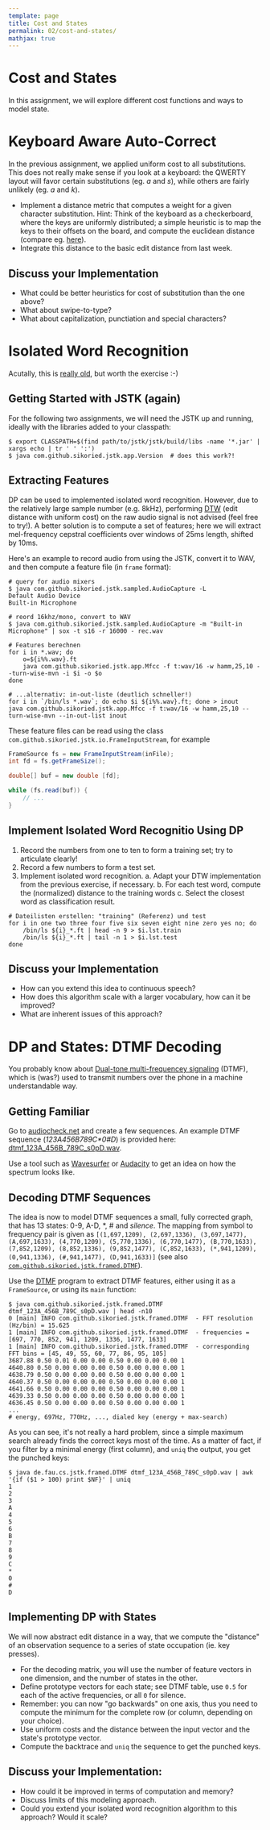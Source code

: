 ```yaml
---
template: page
title: Cost and States
permalink: 02/cost-and-states/
mathjax: true
---
```


# Cost and States

In this assignment, we will explore different cost functions and ways to model state.


# Keyboard Aware Auto-Correct

In the previous assignment, we applied uniform cost to all substitutions.
This does not really make sense if you look at a keyboard: the QWERTY layout will favor certain substitutions (eg. _a_ and _s_), while others are fairly unlikely (eg. _a_ and _k_).

- Implement a distance metric that computes a weight for a given character substitution.
	Hint: Think of the keyboard as a checkerboard, where the keys are uniformly distributed; a simple heuristic is to map the keys to their offsets on the board, and compute the euclidean distance (compare eg. [here](https://github.com/wsong/Typo-Distance/blob/master/typodistance.py)).
- Integrate this distance to the basic edit distance from last week.


## Discuss your Implementation

- What could be better heuristics for cost of substitution than the one above?
- What about swipe-to-type?
- What about capitalization, punctiation and special characters?


# Isolated Word Recognition

Acutally, this is [really old](https://ieeexplore.ieee.org/document/1171695/), but worth the exercise :-)


## Getting Started with JSTK (again)

For the following two assignments, we will need the JSTK up and running, ideally with the libraries added to your classpath:

```
$ export CLASSPATH=$(find path/to/jstk/jstk/build/libs -name '*.jar' | xargs echo | tr ' ' ':')
$ java com.github.sikoried.jstk.app.Version  # does this work?!
```


## Extracting Features

DP can be used to implemented isolated word recognition.
However, due to the relatively large sample number (e.g. 8kHz), performing [DTW](https://en.wikipedia.org/wiki/Dynamic_time_warping) (edit distance with uniform cost) on the raw audio signal is not advised (feel free to try!).
A better solution is to compute a set of features; here we will extract mel-frequency cepstral coefficients over windows of 25ms length, shifted by 10ms.

Here's an example to record audio from using the JSTK, convert it to WAV, and then compute a feature file (in `frame` format):

```
# query for audio mixers
$ java com.github.sikoried.jstk.sampled.AudioCapture -L
Default Audio Device
Built-in Microphone

# reord 16khz/mono, convert to WAV
$ java com.github.sikoried.jstk.sampled.AudioCapture -m "Built-in Microphone" | sox -t s16 -r 16000 - rec.wav

# Features berechnen
for i in *.wav; do
	o=${i%%.wav}.ft
	java com.github.sikoried.jstk.app.Mfcc -f t:wav/16 -w hamm,25,10 --turn-wise-mvn -i $i -o $o
done

# ...alternativ: in-out-liste (deutlich schneller!)
for i in `/bin/ls *.wav`; do echo $i ${i%%.wav}.ft; done > inout
java com.github.sikoried.jstk.app.Mfcc -f t:wav/16 -w hamm,25,10 --turn-wise-mvn --in-out-list inout
```

These feature files can be read using the class `com.github.sikoried.jstk.io.FrameInputStream`, for example

```java
FrameSource fs = new FrameInputStream(inFile);
int fd = fs.getFrameSize();

double[] buf = new double [fd];

while (fs.read(buf)) {
	// ...
}
```


## Implement Isolated Word Recognitio Using DP

1. Record the numbers from one to ten to form a training set; try to articulate clearly!
2. Record a few numbers to form a test set.
3. Implement isolated word recognition.
	a. Adapt your DTW implementation from the previous exercise, if necessary.
	b. For each test word, compute the (normalized) distance to the training words
	c. Select the closest word as classification result.

```
# Dateilisten erstellen: "training" (Referenz) und test
for i in one two three four five six seven eight nine zero yes no; do 
	/bin/ls ${i}_*.ft | head -n 9 > $i.lst.train
	/bin/ls ${i}_*.ft | tail -n 1 > $i.lst.test
done
```


## Discuss your Implementation

- How can you extend this idea to continuous speech?
- How does this algorithm scale with a larger vocabulary, how can it be improved?
- What are inherent issues of this approach?




# DP and States: DTMF Decoding

You probably know about [Dual-tone multi-frequencey signaling](https://en.wikipedia.org/wiki/Dual-tone_multi-frequency_signaling) (DTMF), which is (was?) used to transmit numbers over the phone in a machine understandable way.


## Getting Familiar

Go to [audiocheck.net](https://www.audiocheck.net/audiocheck_dtmf.php) and create a few sequences.
An example DTMF sequence (_123A456B789C*0#D_) is provided here: [dtmf_123A_456B_789C_s0pD.wav]({{site.baseurl}}/02-cost-and-states/dtmf_123A_456B_789C_s0pD.wav).

Use a tool such as [Wavesurfer](https://sourceforge.net/projects/wavesurfer/files/wavesurfer/1.8.8p5/) or [Audacity](https://www.audacityteam.org/) to get an idea on how the spectrum looks like.


## Decoding DTMF Sequences

The idea is now to model DTMF sequences a small, fully corrected graph, that has 13 states:
0-9, A-D, \*, \# and _silence_.
The mapping from symbol to frequency pair is given as `[(1,697,1209), (2,697,1336), (3,697,1477), (A,697,1633), (4,770,1209), (5,770,1336), (6,770,1477), (B,770,1633), (7,852,1209), (8,852,1336), (9,852,1477), (C,852,1633), (*,941,1209), (0,941,1336), (#,941,1477), (D,941,1633)]` (see also [`com.github.sikoried.jstk.framed.DTMF`](https://github.com/sikoried/jstk/blob/master/src/main/java/com/github/sikoried/jstk/framed/DTMF.java)).

Use the [DTMF](https://github.com/sikoried/jstk/blob/master/src/main/java/com/github/sikoried/jstk/framed/DTMF.java) program to extract DTMF features, either using it as a `FrameSource`, or using its `main` function:

```
$ java com.github.sikoried.jstk.framed.DTMF dtmf_123A_456B_789C_s0pD.wav | head -n10
0 [main] INFO com.github.sikoried.jstk.framed.DTMF  - FFT resolution (Hz/bin) = 15.625
1 [main] INFO com.github.sikoried.jstk.framed.DTMF  - frequencies = [697, 770, 852, 941, 1209, 1336, 1477, 1633]
1 [main] INFO com.github.sikoried.jstk.framed.DTMF  - corresponding FFT bins = [45, 49, 55, 60, 77, 86, 95, 105]
3687.88 0.50 0.01 0.00 0.00 0.50 0.00 0.00 0.00 1
4640.80 0.50 0.00 0.00 0.00 0.50 0.00 0.00 0.00 1
4638.79 0.50 0.00 0.00 0.00 0.50 0.00 0.00 0.00 1
4640.37 0.50 0.00 0.00 0.00 0.50 0.00 0.00 0.00 1
4641.66 0.50 0.00 0.00 0.00 0.50 0.00 0.00 0.00 1
4639.33 0.50 0.00 0.00 0.00 0.50 0.00 0.00 0.00 1
4636.45 0.50 0.00 0.00 0.00 0.50 0.00 0.00 0.00 1
...
# energy, 697Hz, 770Hz, ..., dialed key (energy + max-search)
```

As you can see, it's not really a hard problem, since a simple maximum search already finds the correct keys most of the time.
As a matter of fact, if you filter by a minimal energy (first column), and `uniq` the output, you get the punched keys:

```
$ java de.fau.cs.jstk.framed.DTMF dtmf_123A_456B_789C_s0pD.wav | awk '{if ($1 > 100) print $NF}' | uniq
1
2
3
A
4
5
6
B
7
8
9
C
*
0
#
D
```


## Implementing DP with States

We will now abstract edit distance in a way, that we compute the "distance" of an observation sequence to a series of state occupation (ie. key presses).

- For the decoding matrix, you will use the number of feature vectors in one dimension, and the number of states in the other.
- Define prototype vectors for each state; see DTMF table, use `0.5` for each of the active frequencies, or all `0` for silence.
- Remember: you can now "go backwards" on one axis, thus you need to compute the minimum for the complete row (or column, depending on your choice).
- Use uniform costs and the distance between the input vector and the state's prototype vector.
- Compute the backtrace and `uniq` the sequence to get the punched keys.


## Discuss your Implementation:

- How could it be improved in terms of computation and memory?
- Discuss limits of this modeling approach.
- Could you extend your isolated word recognition algorithm to this approach? Would it scale?

